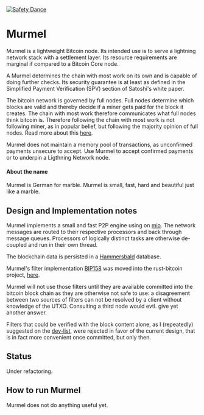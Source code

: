 [![Safety Dance](https://img.shields.io/badge/unsafe-forbidden-success.svg)](https://github.com/rust-secure-code/safety-dance/)

# Murmel
Murmel is a lightweight Bitcoin node. Its intended use is to serve a lightning network stack with a settlement layer.
Its resource requirements are marginal if compared to a Bitcoin Core node.

A Murmel determines the chain with most work on its own and is capable of doing further checks. Its
security guarantee is at least as defined in the Simplified Payment Verification (SPV) section of Satoshi's white paper.

The bitcoin network is governed by full nodes. Full nodes determine which blocks are valid and thereby decide if a miner gets paid
for the block it creates. The chain with most work therefore communicates what full nodes think bitcoin is. Therefore following
the chain with most work is not following miner, as in popular belief, but following the majority opinion of full nodes.
Read more about this [here](https://medium.com/@tamas.blummer/follow-the-pow-d6d1d1f479bd).

Murmel does not maintain a memory pool of transactions, as unconfirmed payments unsecure to accept. 
Use Murmel to accept confirmed payments or to underpin a Ligthning Network node.

#### About the name
Murmel is German for marble. Murmel is small, fast, hard and beautiful just like a marble. 

## Design and Implementation notes
Murmel implements a small and fast P2P engine using on [mio](https://crates.io/crates/mio). The network messages are routed 
to their respective processors and back through message queues. Processors of logically distinct tasks are otherwise 
de-coupled and run in their own thread.

The blockchain data is persisted in a [Hammersbald](https://github.com/rust-bitcoin/hammersbald) database. 

Murmel's filter implementation [BIP158](https://github.com/bitcoin/bips/blob/master/bip-0158.mediawiki) was moved into the rust-bitcoin project,
[here](https://github.com/rust-bitcoin/rust-bitcoin/blob/master/src/util/bip158.rs).

Murmel will not use those filters until they are available committed into the bitcoin block chain as they are otherwise not safe to use:
a disagreement between two sources of filters can not be resolved by a client without knowledge of the UTXO. Consulting a third node would evtl. give yet another answer. 

Filters that could be verified with the block content alone, as I (repeatedly) suggested on the 
[dev-list](https://lists.linuxfoundation.org/pipermail/bitcoin-dev/2019-February/016646.html), 
were rejected in favor of the current design, that is in fact more convenient once committed, but only then.


## Status
Under refactoring.

## How to run Murmel
Murmel does not do anything useful yet.


